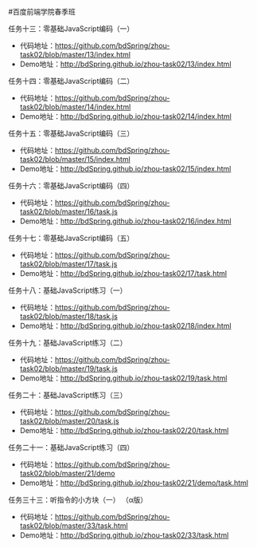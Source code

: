 #百度前端学院春季班

任务十三：零基础JavaScript编码（一） 

* 代码地址：https://github.com/bdSpring/zhou-task02/blob/master/13/index.html
* Demo地址：http://bdSpring.github.io/zhou-task02/13/index.html

任务十四：零基础JavaScript编码（二） 

* 代码地址：https://github.com/bdSpring/zhou-task02/blob/master/14/index.html
* Demo地址：http://bdSpring.github.io/zhou-task02/14/index.html

任务十五：零基础JavaScript编码（三） 

* 代码地址：https://github.com/bdSpring/zhou-task02/blob/master/15/index.html
* Demo地址：http://bdSpring.github.io/zhou-task02/15/index.html

任务十六：零基础JavaScript编码（四） 

* 代码地址：https://github.com/bdSpring/zhou-task02/blob/master/16/task.js
* Demo地址：http://bdSpring.github.io/zhou-task02/16/index.html

任务十七：零基础JavaScript编码（五） 

* 代码地址：https://github.com/bdSpring/zhou-task02/blob/master/17/task.js
* Demo地址：http://bdSpring.github.io/zhou-task02/17/task.html

任务十八：基础JavaScript练习（一） 

* 代码地址：https://github.com/bdSpring/zhou-task02/blob/master/18/task.js
* Demo地址：http://bdSpring.github.io/zhou-task02/18/index.html

任务十九：基础JavaScript练习（二） 

* 代码地址：https://github.com/bdSpring/zhou-task02/blob/master/19/task.js
* Demo地址：http://bdSpring.github.io/zhou-task02/19/task.html

任务二十：基础JavaScript练习（三） 

* 代码地址：https://github.com/bdSpring/zhou-task02/blob/master/20/task.js
* Demo地址：http://bdSpring.github.io/zhou-task02/20/task.html

任务二十一：基础JavaScript练习（四） 

* 代码地址：https://github.com/bdSpring/zhou-task02/blob/master/21/demo
* Demo地址：http://bdSpring.github.io/zhou-task02/21/demo/task.html

任务三十三：听指令的小方块（一） （α版）

* 代码地址：https://github.com/bdSpring/zhou-task02/blob/master/33/task.html
* Demo地址：http://bdSpring.github.io/zhou-task02/33/task.html